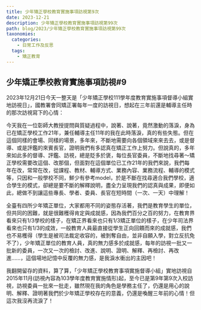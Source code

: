 ```yaml
---
title: 少年矯正學校教育實施事項訪視第9次
date: 2023-12-21
description: 少年矯正學校教育實施事項訪視第99次
path: blog/2023/少年矯正學校教育實施事項訪視第99次
taxonomies:
  categories: 
    - 日常工作及反思
  tags: 
    - 矯正教育
---
```

## 少年矯正學校教育實施事項訪視#9
2023年12月21日今天一整天是「少年矯正學校111學年度教育實施事項督導小組實地訪視日」，國教署會同矯正署每年一度的訪視日，想起在三年前還是輔導主任時的那次訪視寫下的心情：

今天我在一位彰師大教授提問與質疑過程中，說著、說著，竟然激動的落淚，身為已在矯正學校工作21年，兼任輔導主任11年的我在此時落淚，真的有些失態。但在這個同樣的會場、同樣的場景，多年來，不斷地需要向各個領域來來去去，或是督導、或是評鑑的來賓長官，證明我們有多認真在矯正工作上努力。但說真的，多年來如此多的督導、評鑑、訪視，總是貶多於褒，每位長官委員，不斷地找尋著～矯正學校需要改這個、改那個，但面對在這個單位已工作21年的我們來說，我們每年在改，常常在改，從課程、教材、輔導方式、業務內容、業務流程、輔導的模式等，只因和一般學校不同，鮮少有參考model，於是不斷在找尋適合我們學校，適合學生的模式，卻總是要不斷的解釋說明，盡全力呈現我們的認真與成果，即便如此，總做不到讓這些專長、學者、委員、長官在短時間（一次、一天）中理解！

全臺有四所少年矯正單位，大家都用不同的姿態存活著，我們是教育學生的單位，但共同的困難，就是很難穫得肯定與成就感，因為我們百分之百的努力，在教育界看來只有1/3學校的樣子，在矯正界看來也只有1/3矯正單位的樣子，在少年司法界看來也只有1/3的成效，一般教育人員最直接從學生正向回饋而來的成就感，我們也不易穫得（學生是被司法裁定收容的，被剝奪自由，並非自願入學，對立反抗免不了），少年矯正單位的教育人員，真的無力感多於成就感，每年的訪視一批又一批新的委員，一次又一次的檢討、改進、說明、證明、解釋、再檢討、再改進……，這個場地記憶中反覆的無力感，是我淚水衝出的主因吧！

我翻開留存的資料，算了算，「少年矯正學校教育事項實施督導小組」實地訪視自2015年11月(訪視內容為103學年度教育實施情形)起，至今已是第9年第9次入校訪視，訪視委員一批來一批走，雖然現在我的角色是學務主任了，仍還是用心的說明、解釋、證明著我們於少年矯正學校存在的意義，仍還是喚醒三年前的心情！但這次我沒再流淚了！

